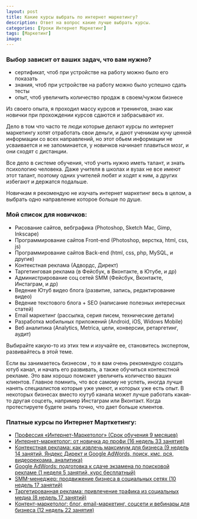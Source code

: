 ```yaml
---
layout: post
title: Какие курсы выбрать по интернет маркетингу?
description: Ответ на вопрос какие лучше выбрать курсы.
categories: [Уроки Интернет Маркетинг]
tags: [Маркетинг]
image:
---
```

<h3>Выбор зависит от ваших задач, что вам нужно?</h3>
<ul>
<li>сертификат, чтоб при устройстве на работу можно было его показать</li>
<li>знания, чтоб при устройстве на работу можно было успешно сдать тесты</li>
<li>опыт, чтоб увеличить количество продаж в своем/чужом бизнесе</li>
</ul>

Из своего опыта, я проходил массу курсов и тренингов, знаю как новички при прохождении курсов сдаются и забрасывают их.

Дело в том что часто те люди которые делают курсы по интернет маркетингу хотят отработать свои деньги, и дают ученикам кучу ценной информации со всех направлений, но этот обьем информации не усваивается и не запоминается, у новичков начинает плавиться мозг, и они сходят с дистанции.

Все дело в системе обучения, чтоб учить нужно иметь талант, и знать психологию человека. Даже учителя в школах и вузах не все имеют этот талант, поэтому одних учителей любят и ходят к ним, а других избегают и держатся подальше.

Новичкам я рекомендую не изучать интернет маркетинг весь в целом, а выбрать одно направление которое больше по душе.

<h3>Мой список для новичков:</h3>
<ul>
<li>Рисование сайтов, вебграфика (Photoshop, Sketch Mac, Gimp, Inkscape)</li>
<li>Программирование сайтов Front-end (Photoshop, верстка, html, css, js)</li>
<li>Программирование сайтов Back-end (html, css, php, MySQL, и другие)</li>
<li>Контекстная реклама (Адвордс, Директ)</li>
<li>Таргетинговая реклама (в Фейсбук, в Вконтакте, в Ютубе, и др)</li>
<li>Администрирование соц сетей SMM (Фейсбук, Вконтакте, Инстаграм, и др)</li>
<li>Ведение Ютуб видео блога (развитие, запись, редактирование видео)</li>
<li>Ведение текстового блога + SEO (написание полезных интересных статей)</li>
<li>Email маркетинг (раcсылка, серия писем, технические детали)</li>
<li>Разработка мобильных приложений (Android, iOS, Widows Mobile)</li>
<li>Веб аналитика (Analytics, Metrica, цели, конверсии, ретаргетинг, аудит)</li>
</ul>

Выбирайте какую-то из этих тем и изучайте ее, становитесь экспертом, развивайтесь в этой теме.

Если вы занимаетесь бизнесом , то я вам очень рекомендую создать ютуб канал, и начать его развивать, а также обучиться контекстной рекламе. Это вам хорошо поможет увеличить количество ваших клиентов. Главное помнить, что все самому не успеть, иногда лучше нанять специалистов которые уже умеют, и которых уже есть опыт. В некоторых бизнесах вместо юутуб канала может лучше работать какая-то другая соцсеть, например Инстаграм или Вконтакт. Когда протестируете будете знать точно, что дает больше клиентов.

<h3>Платные курсы по Интернет Марткетингу:</h3>
<ul>
  <li><a href="https://geekbrains.ru/go/4X7M2Y" rel="nofollow" target="_blank" class="hvr-wobble-vertical">Профессия «Интернет-Маркетолог» (Срок обучения 9 месяцев)</a></li>
  <li><a href="http://netology.ru/programs/distance-course-internet-marketing?pid=up5293644" rel="nofollow" target="_blank" class="hvr-wobble-vertical">Интернет-маркетолог: от новичка до профи (16 недель 33 занятия)</a></li>
  <li><a href="http://netology.ru/programs/context-target?pid=up5293644" rel="nofollow" target="_blank" class="hvr-wobble-vertical">Контекстная реклама: как извлечь максимум для бизнеса (9 недель 14 занятий, Яндекс Директ и Google AdWords, поиск, кмс, рся, видеорекоама, аналитика)</a></li>
  <li><a href="http://netology.ru/programs/google-words?pid=up5293644" rel="nofollow" target="_blank" class="hvr-wobble-vertical">Google AdWords: подготовка к сдаче экзамена по поисковой рекламе (1 неделя 5 занятий, курс бесплатный)</a></li>
  <li><a href="http://netology.ru/programs/smm-specialist?pid=up5293644" rel="nofollow" target="_blank" class="hvr-wobble-vertical">SMM-менеджер: продвижение бизнеса в социальных сетях (10 недель 17 занятий)</a></li>
  <li><a href="http://netology.ru/programs/target-smm?pid=up5293644" rel="nofollow" target="_blank" class="hvr-wobble-vertical">Таргетированная реклама: привлечение трафика из социальных медиа (8 недель 17 занятий)</a></li>
  <li><a href="http://netology.ru/programs/kontent-marketing?pid=up5293644" rel="nofollow" target="_blank" class="hvr-wobble-vertical">Контент-маркетолог: блог, email-маркетинг, соцсети и вебинары для бизнеса (12 недель 22 занятия)</a></li>
</ul>
